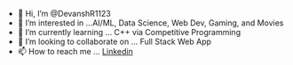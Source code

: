 - 👋 Hi, I’m @DevanshR1123
- 👀 I’m interested in ...AI/ML, Data Science, Web Dev, Gaming, and Movies
- 🌱 I’m currently learning ... C++ via Competitive Programming
- 💞️ I’m looking to collaborate on ... Full Stack Web App
- 📫 How to reach me ... [Linkedin](linkedin.com/in/devanshr1123)

<!---
DevanshR1123/DevanshR1123 is a ✨ special ✨ repository because its `README.md` (this file) appears on your GitHub profile.
You can click the Preview link to take a look at your changes.
--->
